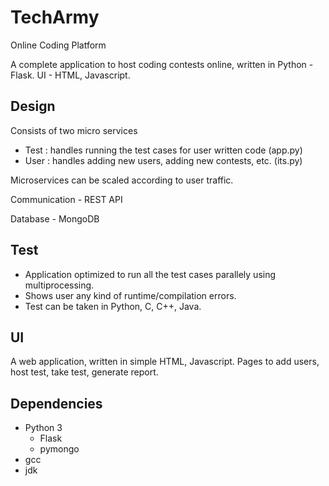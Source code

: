 # TechArmy
Online Coding Platform

A complete application to host coding contests online, written in Python - Flask. UI - HTML, Javascript.

## Design
Consists of two micro services
  - Test : handles running the test cases for user written code (app.py)
  - User : handles adding new users, adding new contests, etc. (its.py)

Microservices can be scaled according to user traffic.

Communication - REST API

Database - MongoDB

## Test 
 - Application optimized to run all the test cases parallely using multiprocessing.
 - Shows user any kind of runtime/compilation errors.
 - Test can be taken in Python, C, C++, Java. 
 
## UI 
A web application, written in simple HTML, Javascript.
Pages to add users, host test, take test, generate report.

## Dependencies
 - Python 3
    - Flask
    - pymongo
 - gcc
 - jdk
